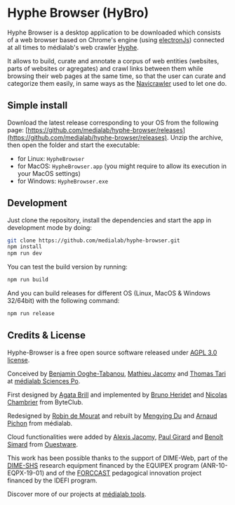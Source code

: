 # Hyphe Browser (HyBro)

Hyphe Browser is a desktop application to be downloaded which consists of a web browser based on Chrome's engine (using [electronJs](https://www.electronjs.org)) connected at all times to médialab's web crawler [Hyphe](http://hyphe.medialab.sciences-po.fr).

It allows to build, curate and annotate a corpus of web entities (websites, parts of websites or agregates) and crawl links between them while browsing their web pages at the same time, so that the user can curate and categorize them easily, in same ways as the [Navicrawler](https://medialab.sciencespo.fr/outils/navicrawler/) used to let one do.


## Simple install

Download the latest release corresponding to your OS from the following page: [https://github.com/medialab/hyphe-browser/releases](https://github.com/medialab/hyphe-browser/releases).
Unzip the archive, then open the folder and start the executable:
- for Linux: `HypheBrowser`
- for MacOS: `HypheBrowser.app` (you might require to allow its execution in your MacOS settings)
- for Windows: `HypheBrowser.exe`


## Development

Just clone the repository, install the dependencies and start the app in development mode by doing:

```sh
git clone https://github.com/medialab/hyphe-browser.git
npm install
npm run dev
```

You can test the build version by running:

```sh
npm run build
```

And you can build releases for different OS (Linux, MacOS & Windows 32/64bit) with the following command:

```sh
npm run release
```

## Credits & License

Hyphe-Browser is a free open source software released under [AGPL 3.0 license](LICENSE).

Conceived by [Benjamin Ooghe-Tabanou](https://github.com/boogheta), [Mathieu Jacomy](https://github.com/jacomyma) and [Thomas Tari](https://medialab.sciencespo.fr/equipe/thomas-tari/) at [médialab Sciences Po](https://medialab.sciencespo.fr/).

First designed by [Agata Brill](https://github.com/agatabr) and implemented by [Bruno Heridet](https://github.com/Delapouite) and [Nicolas Chambrier](https://github.com/naholyr) from ByteClub.

Redesigned by [Robin de Mourat](https://github.com/robindemourat/) and rebuilt by [Mengying Du](https://github.com/mydu) and [Arnaud Pichon](https://github.com/ArnaudMolo) from médialab.

Cloud functionalities were added by [Alexis Jacomy](https://github.com/jacomyal), [Paul Girard](https://github.com/paulgirard) and [Benoît Simard](https://github.com/sim51) from [Ouestware](https://www.ouestware.com/).

This work has been possible thanks to the support of DIME-Web, part of the [DIME-SHS](https://dime-shs.sciencespo.fr/) research equipment financed by the EQUIPEX program (ANR-10-EQPX-19-01) and of the [FORCCAST](http://controverses.org/) pedagogical innovation project financed by the IDEFI program.

Discover more of our projects at [médialab tools](http://tools.medialab.sciences-po.fr/).
